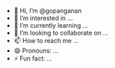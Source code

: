 - 👋 Hi, I’m @gopanganan
- 👀 I’m interested in ...
- 🌱 I’m currently learning ...
- 💞️ I’m looking to collaborate on ...
- 📫 How to reach me ...
- 😄 Pronouns: ...
- ⚡ Fun fact: ...

<!---
gopanganan/gopanganan is a ✨ special ✨ repository because its `README.md` (this file) appears on your GitHub profile.
You can click the Preview link to take a look at your changes.
--->
